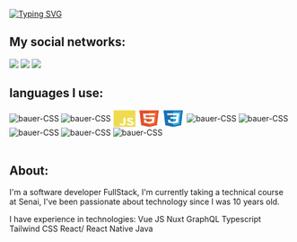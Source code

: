 
[![Typing SVG](https://readme-typing-svg.herokuapp.com/?color=00bfbf&size=35&center=true&vCenter=true&width=1000&lines=HELLO,+MY+NAME+is+João+Bauer;I'm+17+years+old;I+from+Brasil,+SC;I+study+systems+development+at+Senai;Be+Welcome!+:%29)](https://git.io/typing-svg)


## My social networks:
<div> 
  <a href="https://www.instagram.com/joaobauer04/" target="_blank"><img src="https://img.shields.io/badge/-Instagram-%23E4405F?style=for-the-badge&logo=instagram&logoColor=white" target="_blank"></a>
  <a href = "joaopedrobauer04@gmail.com"><img src="https://img.shields.io/badge/-Gmail-%23333?style=for-the-badge&logo=gmail&logoColor=white" target="_blank"></a>
  <a href="https://www.linkedin.com/in/jo%C3%A3o-pedro-bauer-calestini-19179a233/" target="_blank"><img src="https://img.shields.io/badge/-LinkedIn-%230077B5?style=for-the-badge&logo=linkedin&logoColor=white" target="_blank"></a> 

<br>


  ## languages I use:
   <div style="display: inline_block">
   <img align="center" alt="bauer-CSS" height="30" width="40"  src="https://cdn.jsdelivr.net/gh/devicons/devicon/icons/graphql/graphql-plain.svg" />
   <img align="center" alt="bauer-CSS" height="30" width="40"  src="https://cdn.jsdelivr.net/gh/devicons/devicon/icons/nuxtjs/nuxtjs-original.svg" />
   <img align="center" alt="bauer-CSS" height="30" width="40"  src="https://raw.githubusercontent.com/devicons/devicon/master/icons/javascript/javascript-plain.svg">
   <img align="center" alt="bauer-CSS" height="30" width="40"  src="https://raw.githubusercontent.com/devicons/devicon/master/icons/html5/html5-original.svg">
   <img align="center" alt="bauer-CSS" height="30" width="40"  src="https://raw.githubusercontent.com/devicons/devicon/master/icons/css3/css3-original.svg">
   <img align="center" alt="bauer-CSS" height="30" width="40"  src="https://cdn.jsdelivr.net/gh/devicons/devicon/icons/tailwindcss/tailwindcss-plain.svg" />  
   <img align="center" alt="bauer-CSS" height="30" width="40"  src="https://cdn.jsdelivr.net/gh/devicons/devicon/icons/typescript/typescript-original.svg" />
   <img align="center" alt="bauer-CSS" height="30" width="40"  src="https://cdn.jsdelivr.net/gh/devicons/devicon/icons/react/react-original.svg" />
   <img align="center" alt="bauer-CSS" height="30" width="40"  src="https://cdn.jsdelivr.net/gh/devicons/devicon/icons/vuejs/vuejs-original.svg" />
   <img align="center" alt="bauer-CSS" height="30" width="40"  src="https://cdn.jsdelivr.net/gh/devicons/devicon/icons/java/java-original.svg" />                                                           
</div>

<br/>

## About:
I'm a software developer FullStack, I'm currently taking a technical course at Senai, I've been passionate about technology since I was 10 years old.

I have experience in technologies:
Vue JS
Nuxt
GraphQL
Typescript
Tailwind CSS
React/ React Native
Java
</div>

